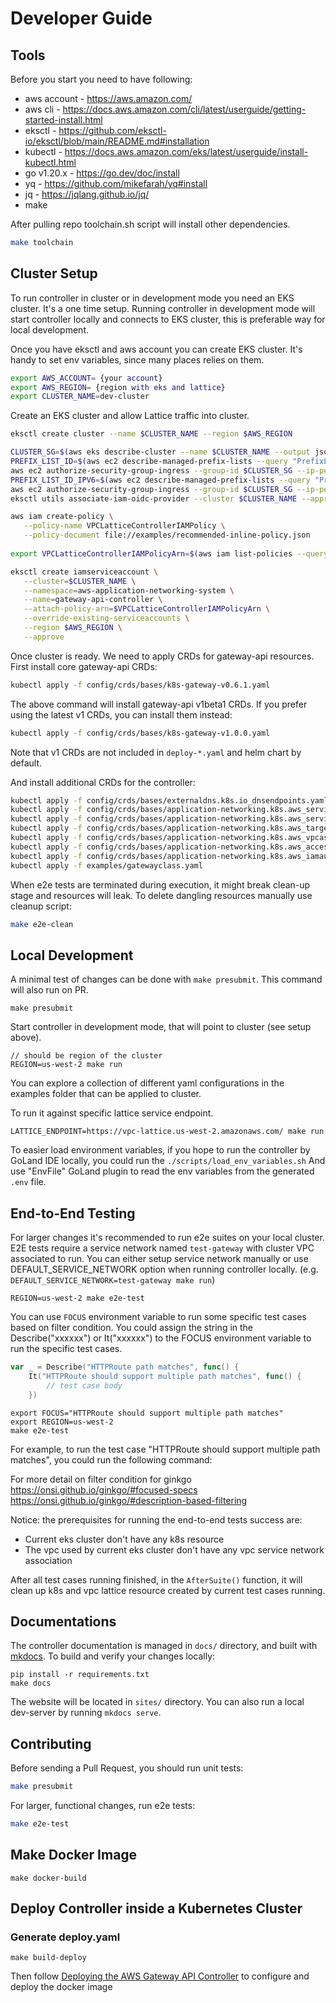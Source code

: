# Developer Guide

## Tools

Before you start you need to have following:

- aws account - https://aws.amazon.com/
- aws cli - https://docs.aws.amazon.com/cli/latest/userguide/getting-started-install.html
- eksctl - https://github.com/eksctl-io/eksctl/blob/main/README.md#installation
- kubectl - https://docs.aws.amazon.com/eks/latest/userguide/install-kubectl.html
- go v1.20.x - https://go.dev/doc/install
- yq - https://github.com/mikefarah/yq#install
- jq - https://jqlang.github.io/jq/
- make 

After pulling repo toolchain.sh script will install other dependencies.

```bash
make toolchain
```

## Cluster Setup

To run controller in cluster or in development mode you need an EKS cluster. It's a one time setup.
Running controller in development mode will start controller locally and connects to EKS cluster, 
this is preferable way for local development.

Once you have eksctl and aws account you can create EKS cluster. It's handy to set env variables, since many places relies on them.

```bash
export AWS_ACCOUNT= {your account}
export AWS_REGION= {region with eks and lattice}
export CLUSTER_NAME=dev-cluster
```

Create an EKS cluster and allow Lattice traffic into cluster.

```bash
eksctl create cluster --name $CLUSTER_NAME --region $AWS_REGION

CLUSTER_SG=$(aws eks describe-cluster --name $CLUSTER_NAME --output json| jq -r '.cluster.resourcesVpcConfig.clusterSecurityGroupId')
PREFIX_LIST_ID=$(aws ec2 describe-managed-prefix-lists --query "PrefixLists[?PrefixListName=="\'com.amazonaws.$AWS_REGION.vpc-lattice\'"].PrefixListId" | jq -r '.[]')
aws ec2 authorize-security-group-ingress --group-id $CLUSTER_SG --ip-permissions "PrefixListIds=[{PrefixListId=${PREFIX_LIST_ID}}],IpProtocol=-1"
PREFIX_LIST_ID_IPV6=$(aws ec2 describe-managed-prefix-lists --query "PrefixLists[?PrefixListName=="\'com.amazonaws.$AWS_REGION.ipv6.vpc-lattice\'"].PrefixListId" | jq -r '.[]')
aws ec2 authorize-security-group-ingress --group-id $CLUSTER_SG --ip-permissions "PrefixListIds=[{PrefixListId=${PREFIX_LIST_ID_IPV6}}],IpProtocol=-1"
eksctl utils associate-iam-oidc-provider --cluster $CLUSTER_NAME --approve --region $AWS_REGION

aws iam create-policy \
   --policy-name VPCLatticeControllerIAMPolicy \
   --policy-document file://examples/recommended-inline-policy.json
   
export VPCLatticeControllerIAMPolicyArn=$(aws iam list-policies --query 'Policies[?PolicyName==`VPCLatticeControllerIAMPolicy`].Arn' --output text)

eksctl create iamserviceaccount \
   --cluster=$CLUSTER_NAME \
   --namespace=aws-application-networking-system \
   --name=gateway-api-controller \
   --attach-policy-arn=$VPCLatticeControllerIAMPolicyArn \
   --override-existing-serviceaccounts \
   --region $AWS_REGION \
   --approve
```

Once cluster is ready. We need to apply CRDs for gateway-api resources. First install core gateway-api CRDs:
```bash
kubectl apply -f config/crds/bases/k8s-gateway-v0.6.1.yaml
```

The above command will install gateway-api v1beta1 CRDs. If you prefer using the latest v1 CRDs, you can install them instead:
```bash
kubectl apply -f config/crds/bases/k8s-gateway-v1.0.0.yaml
```
Note that v1 CRDs are not included in `deploy-*.yaml` and helm chart by default.

And install additional CRDs for the controller:

```bash
kubectl apply -f config/crds/bases/externaldns.k8s.io_dnsendpoints.yaml
kubectl apply -f config/crds/bases/application-networking.k8s.aws_serviceexports.yaml
kubectl apply -f config/crds/bases/application-networking.k8s.aws_serviceimports.yaml
kubectl apply -f config/crds/bases/application-networking.k8s.aws_targetgrouppolicies.yaml
kubectl apply -f config/crds/bases/application-networking.k8s.aws_vpcassociationpolicies.yaml
kubectl apply -f config/crds/bases/application-networking.k8s.aws_accesslogpolicies.yaml
kubectl apply -f config/crds/bases/application-networking.k8s.aws_iamauthpolicies.yaml
kubectl apply -f examples/gatewayclass.yaml
```

When e2e tests are terminated during execution, it might break clean-up stage and resources will leak. To delete dangling resources manually use cleanup script:

```bash
make e2e-clean
```

## Local Development

A minimal test of changes can be done with ```make presubmit```. This command will also run on PR.

```
make presubmit
```

Start controller in development mode, that will point to cluster (see setup above).

```
// should be region of the cluster
REGION=us-west-2 make run
```

You can explore a collection of different yaml configurations in the examples folder that can be applied to cluster.

To run it against specific lattice service endpoint.

```
LATTICE_ENDPOINT=https://vpc-lattice.us-west-2.amazonaws.com/ make run
```

To easier load environment variables, if you hope to run the controller by GoLand IDE locally, you could run the `./scripts/load_env_variables.sh`
And use "EnvFile" GoLand plugin to read the env variables from the generated `.env` file.

## End-to-End Testing

For larger changes it's recommended to run e2e suites on your local cluster.
E2E tests require a service network named `test-gateway` with cluster VPC associated to run.
You can either setup service network manually or use DEFAULT_SERVICE_NETWORK option when running controller locally. (e.g. `DEFAULT_SERVICE_NETWORK=test-gateway make run`)

```
REGION=us-west-2 make e2e-test
```

You can use `FOCUS` environment variable to run some specific test cases based on filter condition.
You could assign the string in the Describe("xxxxxx") or It("xxxxxx") to the FOCUS environment variable to run the specific test cases.
```go
var _ = Describe("HTTPRoute path matches", func() {
	It("HTTPRoute should support multiple path matches", func() {
        // test case body
    })
```

```
export FOCUS="HTTPRoute should support multiple path matches"
export REGION=us-west-2
make e2e-test
```

For example, to run the test case "HTTPRoute should support multiple path matches", you could run the following command:

For more detail on filter condition for ginkgo
https://onsi.github.io/ginkgo/#focused-specs
https://onsi.github.io/ginkgo/#description-based-filtering

Notice: the prerequisites for running the end-to-end tests success are:
- Current eks cluster don't have any k8s resource
- The vpc used by current eks cluster don't have any vpc service network association

After all test cases running finished, in the `AfterSuite()` function, it will clean up k8s and vpc lattice resource created by current test cases running.

## Documentations

The controller documentation is managed in `docs/` directory, and built with [mkdocs](https://www.mkdocs.org/).
To build and verify your changes locally:
```shell
pip install -r requirements.txt
make docs
```
The website will be located in `sites/` directory. You can also run a local dev-server by running `mkdocs serve`.

## Contributing

Before sending a Pull Request, you should run unit tests:

```sh
make presubmit
```

For larger, functional changes, run e2e tests:
```sh
make e2e-test
```

## Make Docker Image

```
make docker-build
```

## Deploy Controller inside a Kubernetes Cluster

### Generate deploy.yaml

```
make build-deploy
```
Then follow [Deploying the AWS Gateway API Controller](https://github.com/aws/aws-application-networking-k8s/blob/main/docs/deploy.md) to configure and deploy the docker image
